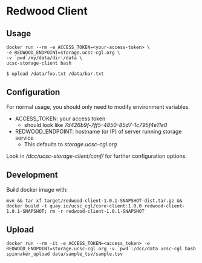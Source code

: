# Redwood Client

## Usage
```
docker run --rm -e ACCESS_TOKEN=<your-access-token> \
-e REDWOOD_ENDPOINT=storage.ucsc-cgl.org \
-v `pwd`/my/data/dir:/data \
ucsc-storage-client bash

$ upload /data/foo.txt /data/bar.txt
```

## Configuration
For normal usage, you should only need to modify environment variables.
- ACCESS_TOKEN: your access token
  - should look like _7d426b9f-7ff5-4850-85d7-1c795f4e11e0_
- REDWOOD_ENDPOINT: hostname (or IP) of server running storage service
  - This defaults to _storage.ucsc-cgl.org_

Look in _/dcc/ucsc-storage-client/conf/_ for further configuration options.

## Development
Build docker image with:
```
mvn && tar xf target/redwood-client-1.0.1-SNAPSHOT-dist.tar.gz && docker build -t quay.io/ucsc_cgl/core-client:1.0.0 redwood-client-1.0.1-SNAPSHOT; rm -r redwood-client-1.0.1-SNAPSHOT
```

## Upload

    docker run --rm -it -e ACCESS_TOKEN=<access_token> -e REDWOOD_ENDPOINT=storage.ucsc-cgl.org -v `pwd`:/dcc/data ucsc-cgl bash spinnaker_upload data/sample_tsv/sample.tsv
